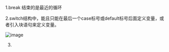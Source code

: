 1.break 结束的是最近的循环

2.switch结构中，能且只能在最后一个case标号或default标号后面定义变量，或者引入块语句来定义变量。

![image](https://github.com/limbo-china/interview/tree/master/cplusplus_c_book/switch_66.png)

3.
